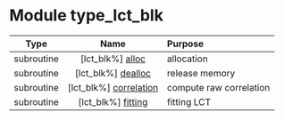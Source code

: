 # Module type_lct_blk

| Type | Name | Purpose |
| :--: | :--: | :---------- |
| subroutine | [lct_blk%] [alloc](https://github.com/benjaminmenetrier/bump-standalone/tree/master/src/type_lct_blk.F90#L73) | allocation |
| subroutine | [lct_blk%] [dealloc](https://github.com/benjaminmenetrier/bump-standalone/tree/master/src/type_lct_blk.F90#L119) | release memory |
| subroutine | [lct_blk%] [correlation](https://github.com/benjaminmenetrier/bump-standalone/tree/master/src/type_lct_blk.F90#L154) | compute raw correlation |
| subroutine | [lct_blk%] [fitting](https://github.com/benjaminmenetrier/bump-standalone/tree/master/src/type_lct_blk.F90#L250) | fitting LCT |
